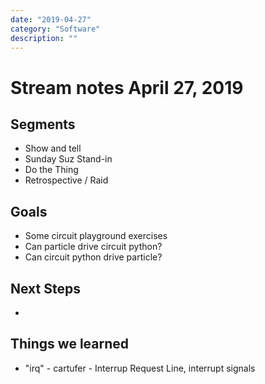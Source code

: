 ```yaml
---
date: "2019-04-27"
category: "Software"
description: ""
---
```


# Stream notes April 27, 2019

## Segments

- Show and tell
- Sunday Suz Stand-in
- Do the Thing
- Retrospective / Raid

## Goals

- Some circuit playground exercises
- Can particle drive circuit python?
- Can circuit python drive particle?

## Next Steps

-

## Things we learned

- "irq" - cartufer - Interrup Request Line, interrupt signals
